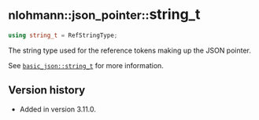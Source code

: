 # <small>nlohmann::json_pointer::</small>string_t
```cpp
using string_t = RefStringType;
```

The string type used for the reference tokens making up the JSON pointer.

See [`basic_json::string_t`](../basic_json/string_t.md) for more information.

## Version history

- Added in version 3.11.0.
